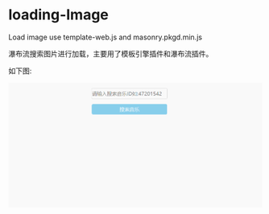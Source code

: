 # loading-Image

Load image use template-web.js and masonry.pkgd.min.js

瀑布流搜索图片进行加载，主要用了模板引擎插件和瀑布流插件。

如下图:

![Image text](https://github.com/cao-lianhui/loading-Image/blob/master/image/masonry.gif)
